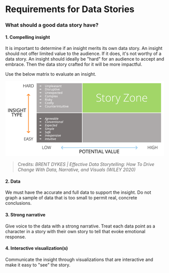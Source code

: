 # Requirements for Data Stories

### What should a good data story have?

#### 1. Compelling insight

It is important to determine if an insight merits its own data story. An insight should not offer limited value to the audience. If it does, it's not worthy of a data story. An insight should ideally be "hard" for an audience to accept and embrace. Then the data story crafted for it will be more impactful.

Use the below matrix to evaluate an insight.

![Insight evaluation matrix](../_assets/matrix.png)
> Credits: *BRENT DYKES | Effective Data Storytelling: How To Drive Change With Data, Narrative, and Visuals (WILEY 2020)*

#### 2. Data

We must have the accurate and full data to support the insight. Do not graph a sample of data  that is too small to permit real, concrete conclusions.

#### 3. Strong narrative

Give voice to the data with a strong narrative. Treat each data point as a character in a story with their own story to tell that evoke emotional response.

#### 4. Interactive visualization(s)

Communicate the insight through visualizations that are interactive and make it easy to "see" the story.
